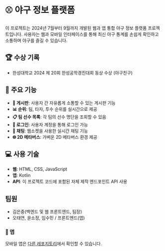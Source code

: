 # ⚾ 야구 정보 플랫폼

이 프로젝트는 2024년 7월부터 9월까지 개발된 웹과 앱 통합 야구 정보 플랫폼 프로젝트입니다. 사용자는 웹과 모바일 인터페이스를 통해 최신 야구 통계를 손쉽게 확인하고 소통하며 야구를 즐길 수 있습니다.

## 🏆 수상 기록
- 한성대학교 2024 제 20회 한성공학경진대회 동상 수상 (야구친구)

## 🔑 주요 기능
- **📝 게시판**: 사용자 간 자유롭게 소통할 수 있는 게시판 기능
- **📊 순위**: 팀, 타자, 투수 순위를 실시간으로 제공
- **📋 팀 선수 목록**: 각 팀의 선수 명단을 조회할 수 있음
- **🔐 로그인**: 사용자 계정을 통해 로그인 가능
- **💬 채팅**: 웹소켓을 사용한 실시간 채팅 기능
- **🌐 2D 메타버스**: 가벼운 2D 메타버스 환경 제공

## 💻 사용 기술
- **웹**: HTML, CSS, JavaScript
- **앱**: Kotlin
- **API**: 이 프로젝트 코드에 포함된 자체 제작 엔드포인트 API 사용

## 팀원
 - 김은중(백엔드 및 웹 프론트엔드, 팀장) 
 - 오태연, 윤소정, 임수민 / 프론트엔드(앱)

### 📱 앱
모바일 앱은 [다른 레포지토리](https://github.com/Urasica/baseballProject)에서 확인할 수 있습니다.
